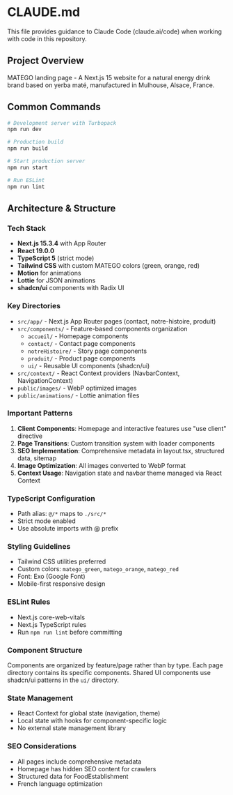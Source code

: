 # CLAUDE.md

This file provides guidance to Claude Code (claude.ai/code) when working with code in this repository.

## Project Overview

MATEGO landing page - A Next.js 15 website for a natural energy drink brand based on yerba maté, manufactured in Mulhouse, Alsace, France.

## Common Commands

```bash
# Development server with Turbopack
npm run dev

# Production build
npm run build

# Start production server
npm run start

# Run ESLint
npm run lint
```

## Architecture & Structure

### Tech Stack
- **Next.js 15.3.4** with App Router
- **React 19.0.0**
- **TypeScript 5** (strict mode)
- **Tailwind CSS** with custom MATEGO colors (green, orange, red)
- **Motion** for animations
- **Lottie** for JSON animations
- **shadcn/ui** components with Radix UI

### Key Directories
- `src/app/` - Next.js App Router pages (contact, notre-histoire, produit)
- `src/components/` - Feature-based components organization
  - `accueil/` - Homepage components
  - `contact/` - Contact page components
  - `notreHistoire/` - Story page components
  - `produit/` - Product page components
  - `ui/` - Reusable UI components (shadcn/ui)
- `src/context/` - React Context providers (NavbarContext, NavigationContext)
- `public/images/` - WebP optimized images
- `public/animations/` - Lottie animation files

### Important Patterns

1. **Client Components**: Homepage and interactive features use "use client" directive
2. **Page Transitions**: Custom transition system with loader components
3. **SEO Implementation**: Comprehensive metadata in layout.tsx, structured data, sitemap
4. **Image Optimization**: All images converted to WebP format
5. **Context Usage**: Navigation state and navbar theme managed via React Context

### TypeScript Configuration
- Path alias: `@/*` maps to `./src/*`
- Strict mode enabled
- Use absolute imports with @ prefix

### Styling Guidelines
- Tailwind CSS utilities preferred
- Custom colors: `matego_green`, `matego_orange`, `matego_red`
- Font: Exo (Google Font)
- Mobile-first responsive design

### ESLint Rules
- Next.js core-web-vitals
- Next.js TypeScript rules
- Run `npm run lint` before committing

### Component Structure
Components are organized by feature/page rather than by type. Each page directory contains its specific components. Shared UI components use shadcn/ui patterns in the `ui/` directory.

### State Management
- React Context for global state (navigation, theme)
- Local state with hooks for component-specific logic
- No external state management library

### SEO Considerations
- All pages include comprehensive metadata
- Homepage has hidden SEO content for crawlers
- Structured data for FoodEstablishment
- French language optimization